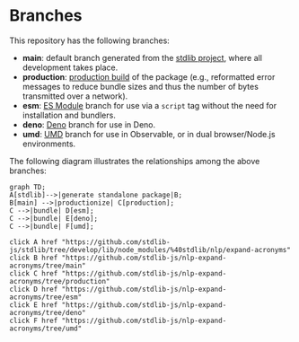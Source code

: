 <!--

@license Apache-2.0

Copyright (c) 2022 The Stdlib Authors.

Licensed under the Apache License, Version 2.0 (the "License");
you may not use this file except in compliance with the License.
You may obtain a copy of the License at

    http://www.apache.org/licenses/LICENSE-2.0

Unless required by applicable law or agreed to in writing, software
distributed under the License is distributed on an "AS IS" BASIS,
WITHOUT WARRANTIES OR CONDITIONS OF ANY KIND, either express or implied.
See the License for the specific language governing permissions and
limitations under the License.

-->

# Branches

This repository has the following branches:

-   **main**: default branch generated from the [stdlib project][stdlib-url], where all development takes place.
-   **production**: [production build][production-url] of the package (e.g., reformatted error messages to reduce bundle sizes and thus the number of bytes transmitted over a network).
-   **esm**: [ES Module][esm-url] branch for use via a `script` tag without the need for installation and bundlers.
-   **deno**: [Deno][deno-url] branch for use in Deno.
-   **umd**: [UMD][umd-url] branch for use in Observable, or in dual browser/Node.js environments.

The following diagram illustrates the relationships among the above branches:

```mermaid
graph TD;
A[stdlib]-->|generate standalone package|B;
B[main] -->|productionize| C[production];
C -->|bundle| D[esm];
C -->|bundle| E[deno];
C -->|bundle| F[umd];

click A href "https://github.com/stdlib-js/stdlib/tree/develop/lib/node_modules/%40stdlib/nlp/expand-acronyms"
click B href "https://github.com/stdlib-js/nlp-expand-acronyms/tree/main"
click C href "https://github.com/stdlib-js/nlp-expand-acronyms/tree/production"
click D href "https://github.com/stdlib-js/nlp-expand-acronyms/tree/esm"
click E href "https://github.com/stdlib-js/nlp-expand-acronyms/tree/deno"
click F href "https://github.com/stdlib-js/nlp-expand-acronyms/tree/umd"
```

[stdlib-url]: https://github.com/stdlib-js/stdlib/tree/develop/lib/node_modules/%40stdlib/nlp/expand-acronyms
[production-url]: https://github.com/stdlib-js/nlp-expand-acronyms/tree/production
[deno-url]: https://github.com/stdlib-js/nlp-expand-acronyms/tree/deno
[umd-url]: https://github.com/stdlib-js/nlp-expand-acronyms/tree/umd
[esm-url]: https://github.com/stdlib-js/nlp-expand-acronyms/tree/esm